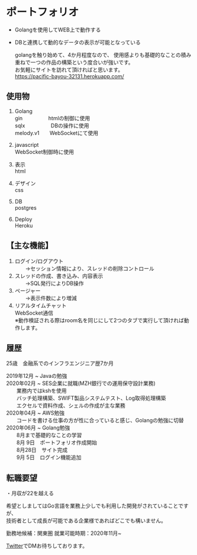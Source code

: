 # ポートフォリオ
- Golangを使用してWEB上で動作する
- DBと連携して動的なデータの表示が可能となっている

  golangを触り始めて、4か月程度なので、
  使用感よりも基礎的なことの積み重ねで一つの作品の構築という度合いが強いです。  
  お気軽にサイトを訪れて頂ければと思います。  
  https://pacific-bayou-32131.herokuapp.com/

## 使用物
1. Golang  
    gin　　　　　htmlの制御に使用  
    sqlx　　　　　DBの操作に使用  
    melody.v1　　WebSocketにて使用

1. javascript  
    WebSocket制御時に使用

1. 表示  
    html

1. デザイン  
    css

1. DB  
    postgres

1. Deploy  
    Heroku

## 【主な機能】  
1. ログイン/ログアウト  
　　→セッション情報により、スレッドの削除コントロール  
1. スレッドの作成、書き込み、内容表示  
　　→SQL発行によりDB操作  
1. ページャー  
　　→表示件数により増減  
1. リアルタイムチャット  
    WebSocket通信  
    ※動作検証される際はroom名を同じにして2つのタブで実行して頂ければ動作します。

## 履歴
25歳　金融系でのインフラエンジニア歴7か月

2019年12月 ~ Javaの勉強  
2020年02月 ~ SES企業に就職(MZH銀行での運用保守設計業務)  
　　業務内ではkshを使用  
　　バッチ処理構築、SWIFT製品システムテスト、Log取得処理構築  
　　エクセルで資料作成、シェルの作成が主な業務  
2020年04月 ~ AWS勉強  
　　コードを書ける仕事の方が性に合っていると感じ、Golangの勉強に切替  
2020年06月 ~ Golang勉強  
　　8月まで基礎的なことの学習  
　　8月 9日　ポートフォリオ作成開始  
　　8月28日　サイト完成  
　　9月 5日　ログイン機能追加

## 転職要望
・月収が22を越える  

希望としましてはGo言語を業務上少しでも利用した開発がされていることですが、  
技術者として成長が可能である企業様であればどこでも構いません。


勤務地候補：関東圏
就業可能時期：2020年11月~

[Twitter](https://twitter.com/InfEnj2a)でDMお待ちしております。
